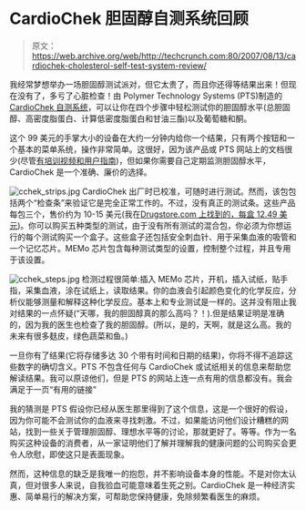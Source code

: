 # CardioChek 胆固醇自测系统回顾

> 原文：<https://web.archive.org/web/http://techcrunch.com:80/2007/08/13/cardiochek-cholesterol-self-test-system-review/>

我经常梦想举办一场胆固醇测试派对，但它太贵了，而且你还得等结果出来！但现在没有了，多亏了心脏检查！由 Polymer Technology Systems (PTS)制造的 [CardioChek 自测系统](https://web.archive.org/web/20130628204047/http://cardiochek.com/home.asp)，可以让你在四个步骤中轻松测试你的胆固醇水平(总胆固醇、高密度脂蛋白、计算低密度脂蛋白和甘油三酯)以及葡萄糖和酮。

这个 99 美元的手掌大小的设备在大约一分钟内给你一个结果，只有两个按钮和一个基本的菜单系统，操作非常简单。这很好，因为该产品或 PTS 网站上的文档很少(尽管[有培训视频和用户指南](https://web.archive.org/web/20130628204047/http://cardiochek.com/consumer/trainingprocedure.asp))，但如果你需要自己定期监测胆固醇水平，CardioChek 是一个准确、廉价的选择。

 ![cchek_strips.jpg](img/3cfde9e6e95524be2e0cdb23c8cb2688.png)
CardioChek 出厂时已校准，可随时进行测试。然而，该包包括两个“检查条”来验证它是完全正常工作的。不过，没有真正的测试条。这些产品每包三个，售价约为 10-15 美元(我在[Drugstore.com 上找到的，每盒 12.49 美元](https://web.archive.org/web/20130628204047/http://www.drugstore.com/templates/brand/default.asp?brand=50578&aid=336064&aparam=cardiochek))。你可以购买五种类型的测试，由于没有所有测试的混合包，你必须为你想运行的每个测试购买一个盒子。这些盒子还包括安全刺血针、用于采集血液的吸管和一个记忆芯片。MEMo 芯片包含每种测试类型的设置，控制整个过程，并且专用于该设置。

![cchek_steps.jpg](img/3ce0ba03460296360b06c4f03571ffe5.png)
检测过程很简单:插入 MEMo 芯片，开机，插入试纸，贴手指，采集血液，涂在试纸上，读取结果。你的血液会引起颜色变化的化学反应，分析仪能够测量和解释这种化学反应。基本上和专业测试是一样的。这并没有阻止我对结果的一点怀疑(“天哪，我的胆固醇真的那么高吗？！).但是结果证明是准确的，因为我的医生也检查了我的胆固醇。(所以，是的，天啊，就是这么高。我的未来有很多麸皮，绿色蔬菜和鱼。)

一旦你有了结果(它将存储多达 30 个带有时间和日期的结果)，你将不得不追踪这些数字的确切含义。PTS 不包含任何与 CardioChek 或试纸相关的信息来帮助您解读结果。我可以原谅他们，但是 PTS 的网站上连一点有用的信息都没有。我会满足于一页“有用的链接”

我的猜测是 PTS 假设你已经从医生那里得到了这个信息，这是一个很好的假设，因为你可能不会测试你的血液来寻找刺激。不过，如果能访问他们设计糟糕的网站，找到一些关于管理胆固醇、理想水平等的讨论，那就更好了。等等。作为一名购买这种设备的消费者，从一家证明他们了解并理解我的健康问题的公司购买会更令人欣慰，即使这只是表面现象。

然而，这种信息的缺乏是我唯一的抱怨，并不影响设备本身的性能。不是对你太认真，但对很多人来说，自我验血可能意味着生死之别。CardioChek 是一种经济实惠、简单易行的解决方案，可帮助您保持健康，免除频繁看医生的麻烦。
